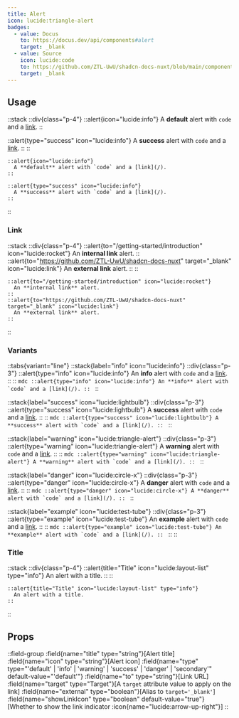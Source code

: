 ```yaml
---
title: Alert
icon: lucide:triangle-alert
badges:
  - value: Docus
    to: https://docus.dev/api/components#alert
    target: _blank
  - value: Source
    icon: lucide:code
    to: https://github.com/ZTL-UwU/shadcn-docs-nuxt/blob/main/components/content/Alert.vue
    target: _blank
---
```


## Usage

::stack
  ::div{class="p-4"}
  ::alert{icon="lucide:info"}
    A **default** alert with `code` and a [link](/).
  ::

  ::alert{type="success" icon="lucide:info"}
    A **success** alert with `code` and a [link](/).
  ::
  ::
  ```mdc
  ::alert{icon="lucide:info"}
    A **default** alert with `code` and a [link](/).
  ::

  ::alert{type="success" icon="lucide:info"}
    A **success** alert with `code` and a [link](/).
  ::
  ```
::

### Link

::stack
  ::div{class="p-4"}
  ::alert{to="/getting-started/introduction" icon="lucide:rocket"}
    An **internal link** alert.
  ::
  ::alert{to="https://github.com/ZTL-UwU/shadcn-docs-nuxt" target="_blank" icon="lucide:link"}
    An **external link** alert.
  ::
  ::
  ```mdc
  ::alert{to="/getting-started/introduction" icon="lucide:rocket"}
    An **internal link** alert.
  ::
  ::alert{to="https://github.com/ZTL-UwU/shadcn-docs-nuxt" target="_blank" icon="lucide:link"}
    An **external link** alert.
  ::
  ```
::

### Variants

::tabs{variant="line"}
  ::stack{label="info" icon="lucide:info"}
    ::div{class="p-3"}
    ::alert{type="info" icon="lucide:info"}
      An **info** alert with `code` and a [link](/).
    ::
    ::
    ```mdc
    ::alert{type="info" icon="lucide:info"}
      An **info** alert with `code` and a [link](/).
    ::
    ```
  ::

  ::stack{label="success" icon="lucide:lightbulb"}
    ::div{class="p-3"}
    ::alert{type="success" icon="lucide:lightbulb"}
      A **success** alert with `code` and a [link](/).
    ::
    ::
    ```mdc
    ::alert{type="success" icon="lucide:lightbulb"}
      A **success** alert with `code` and a [link](/).
    ::
    ```
  ::

  ::stack{label="warning" icon="lucide:triangle-alert"}
    ::div{class="p-3"}
    ::alert{type="warning" icon="lucide:triangle-alert"}
      A **warning** alert with `code` and a [link](/).
    ::
    ::
    ```mdc
    ::alert{type="warning" icon="lucide:triangle-alert"}
      A **warning** alert with `code` and a [link](/).
    ::
    ```
  ::

  ::stack{label="danger" icon="lucide:circle-x"}
    ::div{class="p-3"}
    ::alert{type="danger" icon="lucide:circle-x"}
      A **danger** alert with `code` and a [link](/).
    ::
    ::
    ```mdc
    ::alert{type="danger" icon="lucide:circle-x"}
      A **danger** alert with `code` and a [link](/).
    ::
    ```
  ::

  ::stack{label="example" icon="lucide:test-tube"}
    ::div{class="p-3"}
    ::alert{type="example" icon="lucide:test-tube"}
      An **example** alert with `code` and a [link](/).
    ::
    ::
    ```mdc
    ::alert{type="example" icon="lucide:test-tube"}
      An **example** alert with `code` and a [link](/).
    ::
    ```
  ::
::

### Title

::stack
  ::div{class="p-4"}
  ::alert{title="Title" icon="lucide:layout-list" type="info"}
    An alert with a title.
  ::
  ::
  ```mdc
  ::alert{title="Title" icon="lucide:layout-list" type="info"}
    An alert with a title.
  ::
  ```
::

## Props

::field-group
  :field{name="title" type="string"}[Alert title]
  :field{name="icon" type="string"}[Alert icon]
  :field{name="type" type="'default' | 'info' | 'warning' | 'success' | 'danger' | 'secondary'" default-value="'default'"}
  :field{name="to" type="string"}[Link URL]
  :field{name="target" type="Target"}[A `target` attribute value to apply on the link]
  :field{name="external" type="boolean"}[Alias to `target='_blank'`]
  :field{name="showLinkIcon" type="boolean" default-value="true"}[Whether to show the link indicator :icon{name="lucide:arrow-up-right"}]
::
